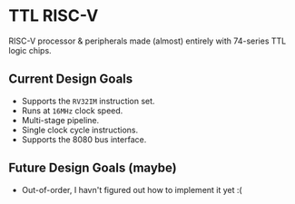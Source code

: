 # TTL RISC-V

RISC-V processor & peripherals made (almost) entirely with 74-series TTL logic chips.

## Current Design Goals

* Supports the `RV32IM` instruction set.
* Runs at `16MHz` clock speed.
* Multi-stage pipeline.
* Single clock cycle instructions.
* Supports the 8080 bus interface.

## Future Design Goals (maybe)

* Out-of-order, I havn't figured out how to implement it yet :(
